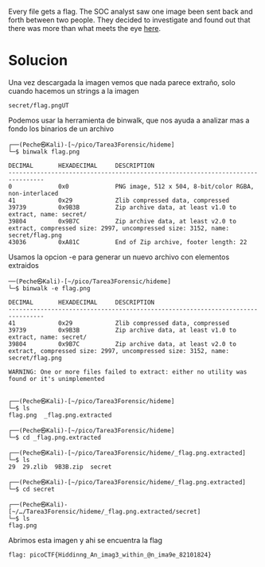 Every file gets a flag. The SOC analyst saw one image been sent back and forth between two people. They decided to investigate and found out that there was more than what meets the eye [here](https://artifacts.picoctf.net/c/256/flag.png).

# Solucion
Una vez descargada la imagen vemos que nada parece extraño, solo cuando hacemos un strings a la imagen
```
secret/flag.pngUT
```
Podemos usar la herramienta de binwalk, que nos ayuda a analizar mas a fondo los binarios de un archivo
```
┌──(Peche㉿Kali)-[~/pico/Tarea3Forensic/hideme]
└─$ binwalk flag.png          

DECIMAL       HEXADECIMAL     DESCRIPTION
--------------------------------------------------------------------------------
0             0x0             PNG image, 512 x 504, 8-bit/color RGBA, non-interlaced
41            0x29            Zlib compressed data, compressed
39739         0x9B3B          Zip archive data, at least v1.0 to extract, name: secret/
39804         0x9B7C          Zip archive data, at least v2.0 to extract, compressed size: 2997, uncompressed size: 3152, name: secret/flag.png
43036         0xA81C          End of Zip archive, footer length: 22
```
Usamos la opcion -e para generar un nuevo archivo con elementos extraidos
```
──(Peche㉿Kali)-[~/pico/Tarea3Forensic/hideme]
└─$ binwalk -e flag.png 

DECIMAL       HEXADECIMAL     DESCRIPTION
--------------------------------------------------------------------------------
41            0x29            Zlib compressed data, compressed
39739         0x9B3B          Zip archive data, at least v1.0 to extract, name: secret/
39804         0x9B7C          Zip archive data, at least v2.0 to extract, compressed size: 2997, uncompressed size: 3152, name: secret/flag.png

WARNING: One or more files failed to extract: either no utility was found or it's unimplemented

                                                                                                                                                                  
┌──(Peche㉿Kali)-[~/pico/Tarea3Forensic/hideme]
└─$ ls
flag.png  _flag.png.extracted
                                                                                                                                                                  
┌──(Peche㉿Kali)-[~/pico/Tarea3Forensic/hideme]
└─$ cd _flag.png.extracted 
                                                                                                                                                                  
┌──(Peche㉿Kali)-[~/pico/Tarea3Forensic/hideme/_flag.png.extracted]
└─$ ls
29  29.zlib  9B3B.zip  secret
                                                                                                                                                                  
┌──(Peche㉿Kali)-[~/pico/Tarea3Forensic/hideme/_flag.png.extracted]
└─$ cd secret             
                                                                                                                                                                  
┌──(Peche㉿Kali)-[~/…/Tarea3Forensic/hideme/_flag.png.extracted/secret]
└─$ ls
flag.png
```
Abrimos esta imagen y ahi se encuentra la flag
```
flag: picoCTF{Hiddinng_An_imag3_within_@n_ima9e_82101824}
```